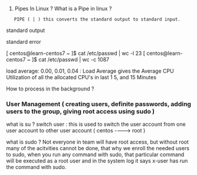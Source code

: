  
1) Pipes In Linux ? What is a Pipe in linux ?

 ```    
    PIPE ( | ) this converts the standard output to standard input.
 ```

 standard output 

 standard error 


 [ centos@learn-centos7 ~ ]$ cat /etc/passwd | wc -l
23
[ centos@learn-centos7 ~ ]$ cat /etc/passwd | wc -c
1087

load average: 0.00, 0.01, 0.04 : Load Average gives the Average CPU Utilization of all the allocated CPU's in last 1 5, and 15 Minutes

How to process in the background ?

### User Management  ( creating users, definite passwords, adding users to the group, giving root access using sudo )

what is su ?  switch user : this is used to switch the user account from one user account to other user account ( centos ----> root )
 
what is sudo ? Not everyone in team will have root access, but without root many of the acitvities cannot be done, that why we enroll the needed users to sudo, when you run any command with sudo, that particular command will be executed as a root user and in the system log it says x-user has run the command with sudo.



